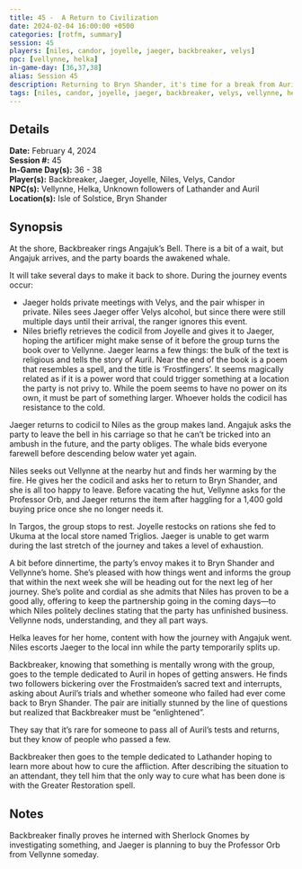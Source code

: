 ```yaml
---
title: 45 -  A Return to Civilization
date: 2024-02-04 16:00:00 +0500
categories: [rotfm, summary]
session: 45
players: [niles, candor, joyelle, jaeger, backbreaker, velys]
npc: [vellynne, helka]
in-game-day: [36,37,38]
alias: Session 45
description: Returning to Bryn Shander, it's time for a break from Auril and the wilderness.
tags: [niles, candor, joyelle, jaeger, backbreaker, velys, vellynne, helka]
---
```


## Details

**Date:** February 4, 2024 <br>
**Session #:** 45 <br>
**In-Game Day(s):** 36 - 38 <br>
**Player(s):** Backbreaker, Jaeger, Joyelle, Niles, Velys, Candor <br>
**NPC(s):** Vellynne, Helka, Unknown followers of Lathander and Auril <br>
**Location(s):** Isle of Solstice, Bryn Shander

## Synopsis
At the shore, Backbreaker rings Angajuk’s Bell. There is a bit of a wait, but Angajuk arrives, and the party boards the awakened whale.

It will take several days to make it back to shore. During the journey events occur:
- Jaeger holds private meetings with Velys, and the pair whisper in private. Niles sees Jaeger offer Velys alcohol, but since there were still multiple days until their arrival, the ranger ignores this event.
- Niles briefly retrieves the codicil from Joyelle and gives it to Jaeger, hoping the artificer might make sense of it before the group turns the book over to Vellynne. Jaeger learns a few things: the bulk of the text is religious and tells the story of Auril. Near the end of the book is a poem that resembles a spell, and the title is ‘Frostfingers’. It seems magically related as if it is a power word that could trigger something at a location the party is not privy to. While the poem seems to have no power on its own, it must be part of something larger. Whoever holds the codicil has resistance to the cold.

Jaeger returns to codicil to Niles as the group makes land. Angajuk asks the party to leave the bell in his carriage so that he can’t be tricked into an ambush in the future, and the party obliges. The whale bids everyone farewell before descending below water yet again.

Niles seeks out Vellynne at the nearby hut and finds her warming by the fire. He gives her the codicil and asks her to return to Bryn Shander, and she is all too happy to leave. Before vacating the hut, Vellynne asks for the Professor Orb, and Jaeger returns the item after haggling for a 1,400 gold buying price once she no longer needs it.

In Targos, the group stops to rest. Joyelle restocks on rations she fed to Ukuma at the local store named Triglios. Jaeger is unable to get warm during the last stretch of the journey and takes a level of exhaustion.

A bit before dinnertime, the party’s envoy makes it to Bryn Shander and Vellynne’s home. She’s pleased with how things went and informs the group that within the next week she will be heading out for the next leg of her journey. She’s polite and cordial as she admits that Niles has proven to be a good ally, offering to keep the partnership going in the coming days—to which Niles politely declines stating that the party has unfinished business. Vellynne nods, understanding, and they all part ways.

Helka leaves for her home, content with how the journey with Angajuk went. Niles escorts Jaeger to the local inn while the party temporarily splits up.

Backbreaker, knowing that something is mentally wrong with the group, goes to the temple dedicated to Auril in hopes of getting answers. He finds two followers bickering over the Frostmaiden’s sacred text and interrupts, asking about Auril’s trials and whether someone who failed had ever come back to Bryn Shander. The pair are initially stunned by the line of questions but realized that Backbreaker must be “enlightened”.

They say that it’s rare for someone to pass all of Auril’s tests and returns, but they know of people who passed a few.

Backbreaker then goes to the temple dedicated to Lathander hoping to learn more about how to cure the affliction. After describing the situation to an attendant, they tell him that the only way to cure what has been done is with the Greater Restoration spell.

## Notes
Backbreaker finally proves he interned with Sherlock Gnomes by investigating something, and Jaeger is planning to buy the Professor Orb from Vellynne someday.